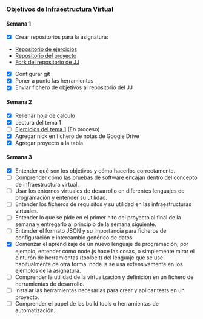 ### Objetivos de Infraestructura Virtual

#### Semana 1

-   [x] Crear repositorios para la asignatura:
-   [Repositorio de ejercicios](https://github.com/AGCarlos/IV_1819_Ejercicios)  
-   [Repositorio del proyecto](https://github.com/AGCarlos/IV_1819_Proyecto)
-   [Fork del repositorio de JJ](https://github.com/AGCarlos/IV-18-19)  

-   [x] Configurar git  
-   [x] Poner a punto las herramientas  
-   [x] Enviar fichero de objetivos al repositorio del JJ

#### Semana 2

-   [x] Rellenar hoja de calculo
-   [x] Lectura del tema 1
-   [ ] [Ejercicios del tema 1](https://github.com/AGCarlos/IV_1819_Ejercicios/blob/master/Tema1.md) (En proceso)
-   [x] Agregar nick en fichero de notas de Google Drive
-   [x] Agregar proyecto a la tabla

#### Semana 3  

-   [x] Entender qué son los objetivos y cómo hacerlos correctamente.
-   [ ] Comprender cómo las pruebas de software encajan dentro del concepto de infraestructura virtual.
-   [ ] Usar los entornos virtuales de desarrollo en diferentes lenguajes de programación y entender su utilidad.
-   [ ] Entender los ficheros de requisitos y su utilidad en las infraestructuras virtuales.
-   [ ] Entender lo que se pide en el primer hito del proyecto al final de la semana y entregarlo al principio de la semana siguiente.
-   [ ] Entender el formato JSON y su importancia para ficheros de configuración e intercambio genérico de datos.
-   [x] Comenzar el aprendizaje de un nuevo lenguaje de programación; por ejemplo, entender cómo node.js hace las cosas, o simplemente mirar el cinturón de herramientas (toolbelt) del lenguaje que se use habitualmente de otra forma. node.js se usa extensivamente en los ejemplos de la asignatura.
-   [ ] Comprender la utilidad de la virtualización y definición en un fichero de herramientas de desarrollo.
-   [ ] Instalar las herramientas necesarias para crear y aplicar tests en un proyecto.
-   [ ] Comprender el papel de las build tools o herramientas de automatización.

